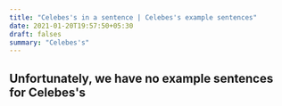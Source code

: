 ```yaml
---
title: "Celebes's in a sentence | Celebes's example sentences"
date: 2021-01-20T19:57:50+05:30
draft: falses
summary: "Celebes's"
---
```

## Unfortunately, we have no example sentences for Celebes's                 
